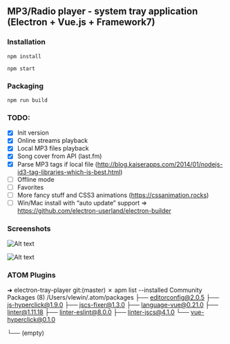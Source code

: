 ## MP3/Radio player - system tray application (Electron + Vue.js + Framework7)

### Installation
`npm install`

`npm start`

### Packaging
`npm run build`

### TODO:
- [x] Init version
- [x] Online streams playback
- [x] Local MP3 files playback
- [x] Song cover from API (last.fm)
- [x] Parse MP3 tags if local file (http://blog.kaiserapps.com/2014/01/nodejs-id3-tag-libraries-which-is-best.html)
- [ ] Offline mode
- [ ] Favorites
- [ ] More fancy stuff and CSS3 animations (https://cssanimation.rocks)
- [ ] Win/Mac install with “auto update” support =>  https://github.com/electron-userland/electron-builder
### Screenshots

![Alt text](https://github.com/vlewin/electron-tray-player/blob/master/images/Screenshot.png?raw=true "Optional Title")

![Alt text](https://github.com/vlewin/electron-tray-player/blob/master/images/Screenshot2.png?raw=true "Optional Title")

### ATOM Plugins
➜  electron-tray-player git:(master) ✗ apm list --installed
Community Packages (8) /Users/vlewin/.atom/packages
├── editorconfig@2.0.5
├── js-hyperclick@1.9.0
├── jscs-fixer@1.3.0
├── language-vue@0.21.0
├── linter@1.11.18
├── linter-eslint@8.0.0
├── linter-jscs@4.1.0
└── vue-hyperclick@0.1.0

└── (empty)
